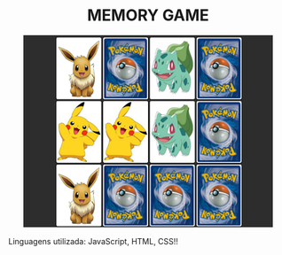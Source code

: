 <h1 align="center">MEMORY GAME</h1>
<p align="center">
<a href="https://nathmelop.github.io/Jogo-Da-Memoria-/">
    <img src="https://github.com/nathmelop/Jogo-Da-Memoria-/raw/main/game.png" alt="Memory Game"></a>


Linguagens utilizada: JavaScript, HTML, CSS!! 
</p>